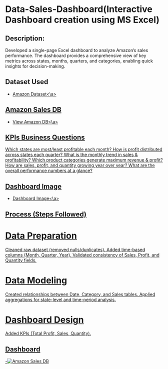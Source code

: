 # Data-Sales-Dashboard(Interactive Dashboard creation using MS Excel)
## Description:
Developed a single-page Excel dashboard to analyze Amazon’s sales performance. The dashboard provides a comprehensive view of key metrics across states, months, quarters, and categories, enabling quick insights for decision-making.

## Dataset Used

- <a href="https://github.com/Kajal1985/Data-Sales-Dashboard/blob/main/AMAZON%20DATA-SET%20USED.xlsx">Amazon Dataset<\a>

## Amazon Sales DB
- <a href="https://github.com/Kajal1985/Data-Sales-Dashboard/blob/main/Amazon%20Data_%20Sales%20Dashboard.xlsx">View Amazon DB<\a>
  

## KPIs Business Questions 
Which states are most/least profitable each month?
How is profit distributed across states each quarter?
What is the monthly trend in sales & profitability?
Which product categories generate maximum revenue & profit?
How are sales, profit, and quantity growing year over year?
What are the overall performance numbers at a glance?

## Dashboard Image

-  <a href="https://github.com/Kajal1985/Data-Sales-Dashboard/blob/main/Amazon%20Sales%20DB.jpg">Dashboard Image<\a>

## Process (Steps Followed)
# Data Preparation
Cleaned raw dataset (removed nulls/duplicates).
Added time-based columns (Month, Quarter, Year).
Validated consistency of Sales, Profit, and Quantity fields.
# Data Modeling
Created relationships between Date, Category, and Sales tables.
Applied aggregations for state-level and time-period analysis.
# Dashboard Design
Added KPIs (Total Profit, Sales, Quantity).


## Dashboard 

-![Amazon Sales DB](https://github.com/user-attachments/assets/6a151529-872d-4d48-9909-dd7c18a8fe45)



